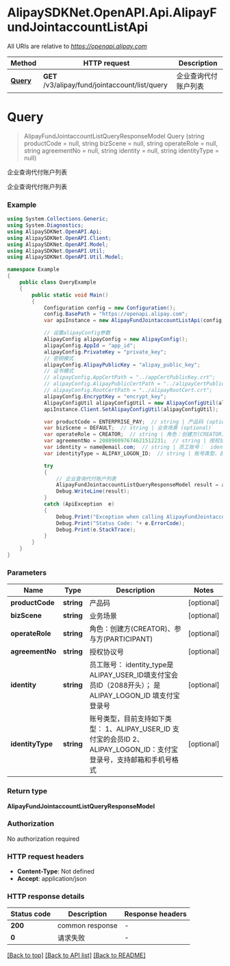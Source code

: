 # AlipaySDKNet.OpenAPI.Api.AlipayFundJointaccountListApi

All URIs are relative to *https://openapi.alipay.com*

Method | HTTP request | Description
------------- | ------------- | -------------
[**Query**](AlipayFundJointaccountListApi.md#query) | **GET** /v3/alipay/fund/jointaccount/list/query | 企业查询代付账户列表


<a name="query"></a>
# **Query**
> AlipayFundJointaccountListQueryResponseModel Query (string productCode = null, string bizScene = null, string operateRole = null, string agreementNo = null, string identity = null, string identityType = null)

企业查询代付账户列表

企业查询代付账户列表

### Example
```csharp
using System.Collections.Generic;
using System.Diagnostics;
using AlipaySDKNet.OpenAPI.Api;
using AlipaySDKNet.OpenAPI.Client;
using AlipaySDKNet.OpenAPI.Model;
using AlipaySDKNet.OpenAPI.Util;
using AlipaySDKNet.OpenAPI.Util.Model;

namespace Example
{
    public class QueryExample
    {
        public static void Main()
        {
            Configuration config = new Configuration();
            config.BasePath = "https://openapi.alipay.com";
            var apiInstance = new AlipayFundJointaccountListApi(config);

            // 设置alipayConfig参数
            AlipayConfig alipayConfig = new AlipayConfig();
            alipayConfig.AppId = "app_id";
            alipayConfig.PrivateKey = "private_key";
            // 密钥模式
            alipayConfig.AlipayPublicKey = "alipay_public_key";
            // 证书模式
            // alipayConfig.AppCertPath = "../appCertPublicKey.crt";
            // alipayConfig.AlipayPublicCertPath = "../alipayCertPublicKey_RSA2.crt";
            // alipayConfig.RootCertPath = "../alipayRootCert.crt";
            alipayConfig.EncryptKey = "encrypt_key";
            AlipayConfigUtil alipayConfigUtil = new AlipayConfigUtil(alipayConfig);
            apiInstance.Client.SetAlipayConfigUtil(alipayConfigUtil);

            var productCode = ENTERPRISE_PAY;  // string | 产品码 (optional) 
            var bizScene = DEFAULT;  // string | 业务场景 (optional) 
            var operateRole = CREATOR;  // string | 角色：创建方(CREATOR)、参与方(PARTICIPANT) (optional) 
            var agreementNo = 208890097674621512231;  // string | 授权协议号 (optional) 
            var identity = name@email.com;  // string | 员工账号：  identity_type是ALIPAY_USER_ID填支付宝会员ID（2088开头）；  是ALIPAY_LOGON_ID 填支付宝登录号 (optional) 
            var identityType = ALIPAY_LOGON_ID;  // string | 账号类型，目前支持如下类型： 1、ALIPAY_USER_ID 支付宝的会员ID 2、ALIPAY_LOGON_ID：支付宝登录号，支持邮箱和手机号格式 (optional) 

            try
            {
                // 企业查询代付账户列表
                AlipayFundJointaccountListQueryResponseModel result = apiInstance.Query(productCode, bizScene, operateRole, agreementNo, identity, identityType);
                Debug.WriteLine(result);
            }
            catch (ApiException  e)
            {
                Debug.Print("Exception when calling AlipayFundJointaccountListApi.Query: " + e.Message );
                Debug.Print("Status Code: "+ e.ErrorCode);
                Debug.Print(e.StackTrace);
            }
        }
    }
}
```

### Parameters

Name | Type | Description  | Notes
------------- | ------------- | ------------- | -------------
 **productCode** | **string**| 产品码 | [optional] 
 **bizScene** | **string**| 业务场景 | [optional] 
 **operateRole** | **string**| 角色：创建方(CREATOR)、参与方(PARTICIPANT) | [optional] 
 **agreementNo** | **string**| 授权协议号 | [optional] 
 **identity** | **string**| 员工账号：  identity_type是ALIPAY_USER_ID填支付宝会员ID（2088开头）；  是ALIPAY_LOGON_ID 填支付宝登录号 | [optional] 
 **identityType** | **string**| 账号类型，目前支持如下类型： 1、ALIPAY_USER_ID 支付宝的会员ID 2、ALIPAY_LOGON_ID：支付宝登录号，支持邮箱和手机号格式 | [optional] 

### Return type

**AlipayFundJointaccountListQueryResponseModel**

### Authorization

No authorization required

### HTTP request headers

 - **Content-Type**: Not defined
 - **Accept**: application/json


### HTTP response details
| Status code | Description | Response headers |
|-------------|-------------|------------------|
| **200** | common response |  -  |
| **0** | 请求失败 |  -  |

[[Back to top]](#) [[Back to API list]](../README.md#documentation-for-api-endpoints) [[Back to README]](../README.md)

